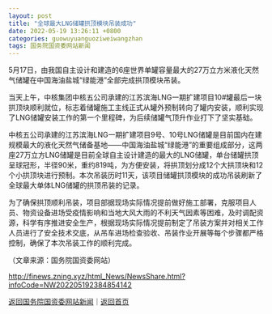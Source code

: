 ```yaml
---
layout: post
title: "全球最大LNG储罐拱顶模块吊装成功"
date: 2022-05-19 13:26:11 +0800
categories: guowuyuanguoziweiwangzhan
tags: 国务院国资委网站新闻
---
```

<p>5月17日，由我国自主设计和建造的6座世界单罐容量最大的27万立方米液化天然气储罐在中国海油盐城“绿能港”全部完成拱顶模块吊装。</p><p>当天上午，中核集团中核五公司承建的江苏滨海LNG一期扩建项目10#罐最后一块拱顶块顺利就位，标志着储罐施工主线正式从罐外预制转向了罐内安装，顺利实现了LNG储罐安装工作的第一个里程碑，为后续储罐气顶升作业打下了坚实基础。</p><p>中核五公司承建的江苏滨海LNG一期扩建项目9号、10号LNG储罐是目前国内在建规模最大的液化天然气储备基地——中国海油盐城“绿能港”的重要组成部分，这两座27万立方LNG储罐是目前全球自主设计建造的最大的LNG储罐，单台储罐拱顶呈球冠形，半径90米，重约819吨，为方便安装，将拱顶划分成12个大拱顶块和12个小拱顶块进行预制。本次吊装历时11天，该项目储罐拱顶模块的成功吊装刷新了全球最大单体LNG储罐的拱顶吊装的记录。</p><p>为了确保拱顶顺利吊装，项目部据现场实际情况提前做好施工部署，克服项目人员、物资设备进场受疫情影响和当地大风大雨的不利天气因素等困难，及时调配资源，科学有序推进安全生产，根据现场实际情况提前制定了吊装方案并对相关工作人员进行了安全技术交底，从吊车进场检查验收、吊装作业开展等每个步骤都严格控制，确保了本次吊装工作的顺利完成。</p><p class="em_media">（文章来源：国务院国资委网站）</p>

<http://finews.zning.xyz/html_News/NewsShare.html?infoCode=NW202205192384854142>

[返回国务院国资委网站新闻](//finews.withounder.com/category/guowuyuanguoziweiwangzhan.html)｜[返回首页](//finews.withounder.com/)